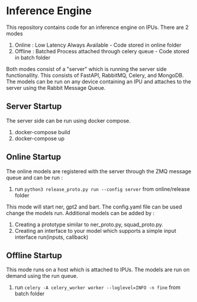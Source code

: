 # Inference Engine

This repository contains code for an inference engine on IPUs. There are 2 modes

1. Online : Low Latency Always Available - Code stored in online folder
2. Offline : Batched Process attached through celery queue - Code stored in batch folder

Both modes consist of a "server" which is running the server side functionallity. This 
consists of FastAPI, RabbitMQ, Celery, and MongoDB. The models can be run on any device containing
an IPU and attaches to the server using the Rabbit Message Queue.  


## Server Startup
The server side can be run using docker compose. 

1. docker-compose build
2. docker-compose up

## Online Startup

The online models are registered with the server through the ZMQ message queue and can be run : 
1. run `python3 release_proto.py run --config server` from online/release folder

This mode will start ner, gpt2 and bart. The config.yaml file can be used change the models run. 
Additional models can be added by : 

1. Creating a prototype similar to ner_proto.py, squad_proto.py. 
2. Creating an interface to your model which supports a simple input interface run(inputs, callback)

## Offline Startup

This mode runs on a host which is attached to IPUs. The models are run on demand using the run queue. 

1. run `celery -A celery_worker worker --loglevel=INFO -n fine` from batch folder